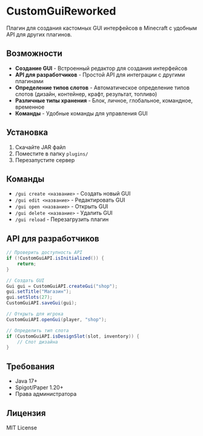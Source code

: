 # CustomGuiReworked

Плагин для создания кастомных GUI интерфейсов в Minecraft с удобным API для других плагинов.

## Возможности

- **Создание GUI** - Встроенный редактор для создания интерфейсов
- **API для разработчиков** - Простой API для интеграции с другими плагинами
- **Определение типов слотов** - Автоматическое определение типов слотов (дизайн, контейнер, крафт, результат, топливо)
- **Различные типы хранения** - Блок, личное, глобальное, командное, временное
- **Команды** - Удобные команды для управления GUI

## Установка

1. Скачайте JAR файл
2. Поместите в папку `plugins/`
3. Перезапустите сервер

## Команды

- `/gui create <название>` - Создать новый GUI
- `/gui edit <название>` - Редактировать GUI
- `/gui open <название>` - Открыть GUI
- `/gui delete <название>` - Удалить GUI
- `/gui reload` - Перезагрузить плагин

## API для разработчиков

```java
// Проверить доступность API
if (!CustomGuiAPI.isInitialized()) {
    return;
}

// Создать GUI
Gui gui = CustomGuiAPI.createGui("shop");
gui.setTitle("Магазин");
gui.setSlots(27);
CustomGuiAPI.saveGui(gui);

// Открыть для игрока
CustomGuiAPI.openGui(player, "shop");

// Определить тип слота
if (CustomGuiAPI.isDesignSlot(slot, inventory)) {
    // Слот дизайна
}
```

## Требования

- Java 17+
- Spigot/Paper 1.20+
- Права администратора

## Лицензия

MIT License
